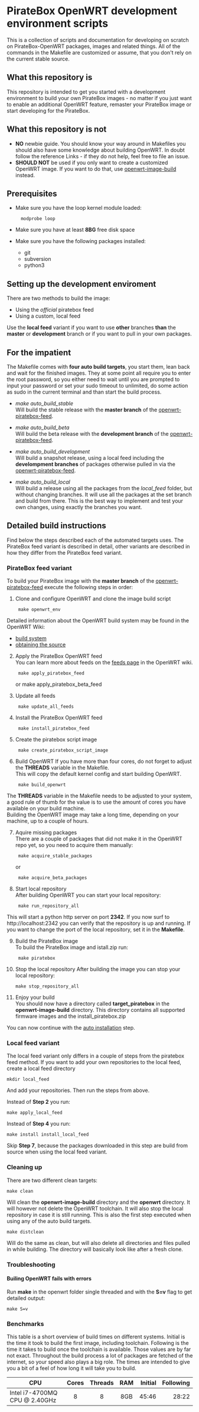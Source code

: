 # PirateBox OpenWRT development environment scripts
This is a collection of scripts and documentation for developing on scratch on PirateBox-OpenWRT packages, images and related things. All of the commands in the Makefile are customized or assume, that you don't rely on the current stable source.

## What this repository is
This repository is intended to get you started with a development environment to build your own PirateBox images - no matter if you just want to enable an additional OpenWRT feature, remaster your PirateBox image or start developing for the PirateBox.

## What this repository is not
* __NO__ newbie guide. You should know your way around in Makefiles you should also have some knowledge about building OpenWRT. In doubt follow the reference Links - if they do not help, feel free to file an issue.
* __SHOULD NOT__ be used if you only want to create a customized OpenWRT image. If you want to do that, use [openwrt-image-build](http://wiki.openwrt.org/doc/howto/obtain.firmware.generate) instead.

## Prerequisites
* Make sure you have the loop kernel module loaded:

        modprobe loop

* Make sure you have at least __8BG__ free disk space
* Make sure you have the following packages installed:
  * git
  * subversion
  * python3

## Setting up the development enviroment
There are two methods to build the image:
* Using the *official* piratebox feed
* Using a custom, local feed

Use the __local feed__ variant if you want to use __other__ branches __than__ the __master__ or __development__ branch or if you want to pull in your own packages.

## For the impatient
The Makefile comes with __four auto build targets__, you start them, lean back and wait for the finished images. They at some point all require you to enter the root password, so you either need to wait until you are prompted to input your password or set your sudo timeout to unlimited, do some action as sudo in the current terminal and than start the build process.

* _make auto_build_stable_     
Will build the stable release with the **master branch** of the [openwrt-piratebox-feed](https://github.com/PirateBox-Dev/openwrt-piratebox-feed).

* _make auto_build_beta_     
Will build the beta release with the **development branch** of the [openwrt-piratebox-feed](https://github.com/PirateBox-Dev/openwrt-piratebox-feed).

* _make auto_build_development_    
Will build a snapshot release, using a local feed including the __develompment branches__ of packages otherwise pulled in via the [openwrt-piratebox-feed](https://github.com/PirateBox-Dev/openwrt-piratebox-feed).

* _make auto_build_local_     
Will build a release using all the packages from the _local_feed_ folder, but without changing branches. It will use all the packages at the set branch and build from there. This is the best way to implement and test your own changes, using exactly the branches you want.

## Detailed build instructions
Find below the steps described each of the automated targets uses.
The PirateBox feed variant is described in detail, other variants are described in how they differ from the PirateBox feed variant.

### PirateBox feed variant
To build your PirateBox image with the __master branch__ of the [openwrt-piratebox-feed](https://github.com/PirateBox-Dev/openwrt-piratebox-feed) execute the following steps in order:
    
1. Clone and configure OpenWRT and clone the image build script
    
        make openwrt_env
Detailed information about the OpenWRT build system may be found in the OpenWRT Wiki:

  * [build system](http://wiki.openwrt.org/doc/howto/buildroot.exigence)
  * [obtaining the source](http://wiki.openwrt.org/doc/howto/buildroot.exigence#downloading.sources)

2. Apply the PirateBox OpenWRT feed     
You can learn more about feeds on the [feeds page](http://wiki.openwrt.org/doc/devel/feeds) in the OpenWRT wiki.

        make apply_piratebox_feed
        
    or
        make apply_piratebox_beta_feed

3. Update all feeds

        make update_all_feeds

4. Install the PirateBox OpenWRT feed

        make install_piratebox_feed

5. Create the piratebox script image

        make create_piratebox_script_image

6. Build OpenWRT
If you have more than four cores, do not forget to adjust the __THREADS__ variable in the Makefile.     
This will copy the default kernel config and start building OpenWRT.

        make build_openwrt
The __THREADS__ variable in the Makefile needs to be adjusted to your system, a good rule of thumb for the value is to use the amount of cores you have available on your build machine.     
Building the OpenWRT image may take a long time, depending on your machine, up to a couple of hours.

7. Aquire missing packages    
There are a couple of packages that did not make it in the OpenWRT repo yet, so you need to acquire them manually:

        make acquire_stable_packages
        
    or
    
        make acquire_beta_packages

8. Start local repository    
After building OpenWRT you can start your local repository:

        make run_repository_all
This will start a python http server on port __2342__.
If you now surf to http://localhost:2342 you can verify that the repository is up and running.
If you want to change the port of the local repository, set it in the __Makefile__.

9. Build the PirateBox image     
To build the PirateBox image and istall.zip run:

        make piratebox

10. Stop the local repository
After building the image you can stop your local repository:

        make stop_repository_all

11. Enjoy your build     
You should now have a directory called __target_piratebox__ in the __openwrt-image-build__ directory.
This directory contains all supported firmware images and the install_piratebox.zip

You can now continue with the [auto installation](http://piratebox.cc/openwrt:diy) step.

### Local feed variant
The local feed variant only differs in a couple of steps from the piratebox feed method.
If you want to add your own repositories to the local feed, create a local feed directory

    mkdir local_feed

And add your repositories. Then run the steps from above.

Instead of __Step 2__ you run:

    make apply_local_feed

Instead of __Step 4__ you run:

    make install install_local_feed

Skip __Step 7__, because the packages downloaded in this step are build from source when using the local feed variant. 

### Cleaning up
There are two different clean targets:     

    make clean
    
Will clean the __openwrt-image-build__ directory and the __openwrt__ directory. It will however not delete the OpenWRT toolchain. It will also stop the local repository in case it is still running. This is also the first step executed when using any of the auto build targets.

    make distclean
    
Will do the same as clean, but will also delete all directories and files pulled in while building. The directory will basically look like after a fresh clone.

### Troubleshooting
#### Builing OpenWRT fails with errors
Run __make__ in the openwrt folder single threaded and with the __S=v__ flag to get detailed output:

    make S=v

### Benchmarks
This table is a short overview of build times on different systems. Initial is the time it took to build the first image, including toolchain. Following is the time it takes to build once the toolchain is available. Those values are by far not exact. Throughout the build process a lot of packages are fetched of the internet, so your speed also plays a big role. The times are intended to give you a bit of a feel of how long it will take you to build.

| CPU                         | Cores | Threads | RAM | Initial | Following |
|-----------------------------|:-----:|:-------:|:---:|--------:|----------:|
|Intel i7-4700MQ CPU @ 2.40GHz|8      |8        |8GB  |45:46    |28:22      |

